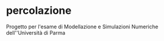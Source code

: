 # percolazione
Progetto per l'esame di Modellazione e Simulazioni Numeriche dell''Università di Parma
